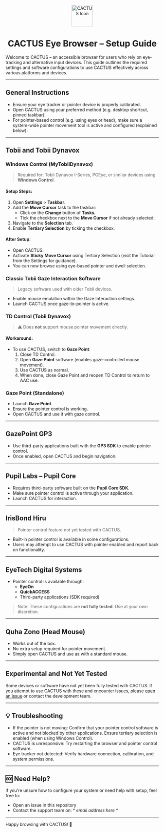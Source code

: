 

<div style="text-align: center;">
    <img src="app/resources/logo.ico" alt="CACTUS Icon" width="70" height="70">
    <h1>CACTUS Eye Browser – Setup Guide</h1>
</div>

Welcome to CACTUS – an accessible browser for users who rely on eye-tracking and alternative input devices. This guide outlines the required settings and software configurations to use CACTUS effectively across various platforms and devices.

---

## General Instructions

- Ensure your eye tracker or pointer device is properly calibrated.
- Open CACTUS using your preferred method (e.g. desktop shortcut, pinned taskbar).
- For pointer-based control (e.g. using eyes or head), make sure a system-wide pointer movement tool is active and configured (explained below).

---
## Tobii and Tobii Dynavox

### Windows Control (MyTobiiDynavox)

> Required for: Tobii Dynavox I-Series, PCEye, or similar devices using **Windows Control**.

#### Setup Steps:
1. Open **Settings** > **Taskbar**.
2. Add the **Move Cursor** task to the taskbar:
   - Click on the **Change** button of **Tasks**.
   - Tick the checkbox next to the **Move Cursor** if not already selected.
3. Navigate to the **Selection** tab.
4. Enable **Tertiary Selection** by ticking the checkbox.

#### After Setup:
- Open CACTUS.
- Activate **Sticky Move Cursor** using Tertiary Selection (visit the Tutorial from the Settings for guidance).
- You can now browse using eye-based pointer and dwell selection.


### Classic Tobii Gaze Interaction Software

> Legacy software used with older Tobii devices.

- Enable mouse emulation within the Gaze Interaction settings.
- Launch CACTUS once gaze-to-pointer is active.


### TD Control (Tobii Dynavox)

> ⚠️ Does **not** support mouse pointer movement directly.

#### Workaround:
- To use CACTUS, switch to **Gaze Point**:
  1. Close TD Control.
  2. Open **Gaze Point** software (enables gaze-controlled mouse movement).
  3. Use CACTUS as normal.
  4. When done, close Gaze Point and reopen TD Control to return to AAC use.


### Gaze Point (Standalone)

- Launch **Gaze Point**.
- Ensure the pointer control is working.
- Open CACTUS and use it with gaze control.

---

## GazePoint GP3

- Use third-party applications built with the **GP3 SDK** to enable pointer control.
- Once enabled, open CACTUS and begin navigation.

---

## Pupil Labs – Pupil Core

- Requires third-party software built on the **Pupil Core SDK**.
- Make sure pointer control is active through your application.
- Launch CACTUS for interaction.

---

## IrisBond Hiru

> Pointer control feature not yet tested with CACTUS.

- Built-in pointer control is available in some configurations.
- Users may attempt to use CACTUS with pointer enabled and report back on functionality.

---

## EyeTech Digital Systems

- Pointer control is available through:
  - **EyeOn**
  - **QuickACCESS**
  - Third-party applications (SDK required)

> Note: These configurations are **not fully tested**. Use at your own discretion.

---

## Quha Zono (Head Mouse)

- Works out of the box.
- No extra setup required for pointer movement.
- Simply open CACTUS and use as with a standard mouse.

---

## Experimental and Not Yet Tested

Some devices or software have not yet been fully tested with CACTUS. If you attempt to use CACTUS with these and encounter issues, please [open an issue](https://github.com/your-repo/issues) or contact the development team.

---

## 💡 Troubleshooting

- If the pointer is not moving: Confirm that your pointer control software is active and not blocked by other applications. Ensure tertiary selection is enabled (when using Windows Control).
- CACTUS is unresponsive: Try restarting the browser and pointer control software.
- Eye tracker not detected: Verify hardware connection, calibration, and system permissions.

---

## 🆘 Need Help?

If you're unsure how to configure your system or need help with setup, feel free to:
- Open an issue in this repository
- Contact the support team on: * *email address here* *

---

Happy browsing with CACTUS! 🌵
